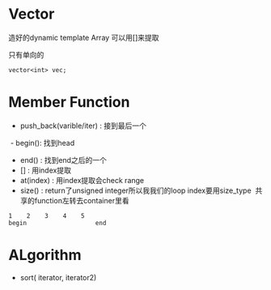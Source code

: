 # Vector

造好的dynamic template Array 可以用[]来提取

只有单向的
```
vector<int> vec;
```

# Member Function

  - push_back(varible/iter) : 接到最后一个
  
  - begin(): 找到head
  
  - end() : 找到end之后的一个
  
  - [] : 用index提取
  
  - at(index) : 用index提取会check range
  
  - size() : return了unsigned integer所以我我们的loop index要用size_type
  共享的function左转去container里看
 ```
 1    2    3    4    5 
begin                   end
 ```

# ALgorithm

- sort( iterator, iterator2)
